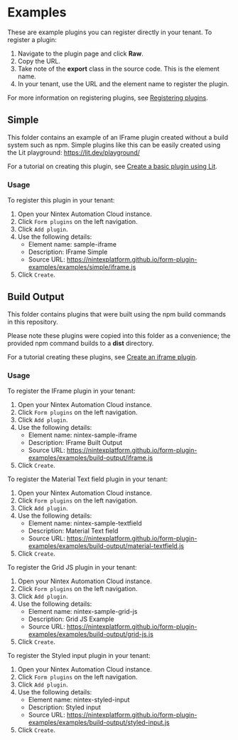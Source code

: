 # Examples

These are example plugins you can register directly in your tenant. To register a plugin:
1. Navigate to the plugin page and click **Raw**.
2. Copy the URL.
3. Take note of the **export** class in the source code. This is the element name.
4. In your tenant, use the URL and the element name to register the plugin.

For more information on registering plugins, see [Registering plugins](https://help.nintex.com/en-US/formplugins/Manage/Register.htm).

## Simple
This folder contains an example of an IFrame plugin created without a build system such as npm. Simple plugins like this can be easily created using the Lit playground: https://lit.dev/playground/

For a tutorial on creating this plugin, see [Create a basic plugin using Lit](https://help.nintex.com/en-US/formplugins/Examples/CreatePlugin_LitBasicHTML.htm).

### Usage
To register this plugin in your tenant:

1. Open your Nintex Automation Cloud instance.
2. Click `Form plugins` on the left navigation.
3. Click `Add plugin`.
4. Use the following details: 
    * Element name: sample-iframe
    * Description: IFrame Simple
    * Source URL: https://nintexplatform.github.io/form-plugin-examples/examples/simple/iframe.js
5. Click `Create`.


## Build Output
This folder contains plugins that were built using the npm build commands in this repository.

Please note these plugins were copied into this folder as a convenience; the provided npm command builds to a **dist** directory.

For a tutorial creating these plugins, see [Create an iframe plugin](https://help.nintex.com/en-US/formplugins/Examples/CreatePlugin_iframe.htm).

### Usage
To register the IFrame plugin in your tenant:

1. Open your Nintex Automation Cloud instance.
2. Click `Form plugins` on the left navigation.
3. Click `Add plugin`.
4. Use the following details: 
    * Element name: nintex-sample-iframe
    * Description: IFrame Built Output
    * Source URL: https://nintexplatform.github.io/form-plugin-examples/examples/build-output/iframe.js
5. Click `Create`.

To register the Material Text field plugin in your tenant:

1. Open your Nintex Automation Cloud instance.
2. Click `Form plugins` on the left navigation.
3. Click `Add plugin`.
4. Use the following details:
    * Element name: nintex-sample-textfield
    * Description: Material Text field
    * Source URL: https://nintexplatform.github.io/form-plugin-examples/examples/build-output/material-textfield.js
5. Click `Create`.

To register the Grid JS plugin in your tenant:

1. Open your Nintex Automation Cloud instance.
2. Click `Form plugins` on the left navigation.
3. Click `Add plugin`.
4. Use the following details:
    * Element name: nintex-sample-grid-js
    * Description: Grid JS Example
    * Source URL: https://nintexplatform.github.io/form-plugin-examples/examples/build-output/grid-js.js
5. Click `Create`.


To register the Styled input plugin in your tenant:

1. Open your Nintex Automation Cloud instance.
2. Click `Form plugins` on the left navigation.
3. Click `Add plugin`.
4. Use the following details:
   - Element name: nintex-styled-input
   - Description: Styled input
   - Source URL: https://nintexplatform.github.io/form-plugin-examples/examples/build-output/styled-input.js
5. Click `Create`.
